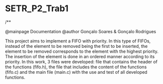 # SETR_P2_Trab1

/**

@mainpage Documentation
@author Gonçalo Soares & Gonçalo Rodrigues

This project aims to implement a FIFO with priority. In this type of FIFOs, instead of the element to be removed being the first to be inserted, the element to be removed corresponds to the element with the highest priority. The insertion of the element is done in an ordered manner according to its priority.
In this work, 3 files were developed: file that contains the header of the functions (fifo.h), the file that includes the content of the functions (fifo.c) and the main file (main.c) with the use and test of all developed functions.



